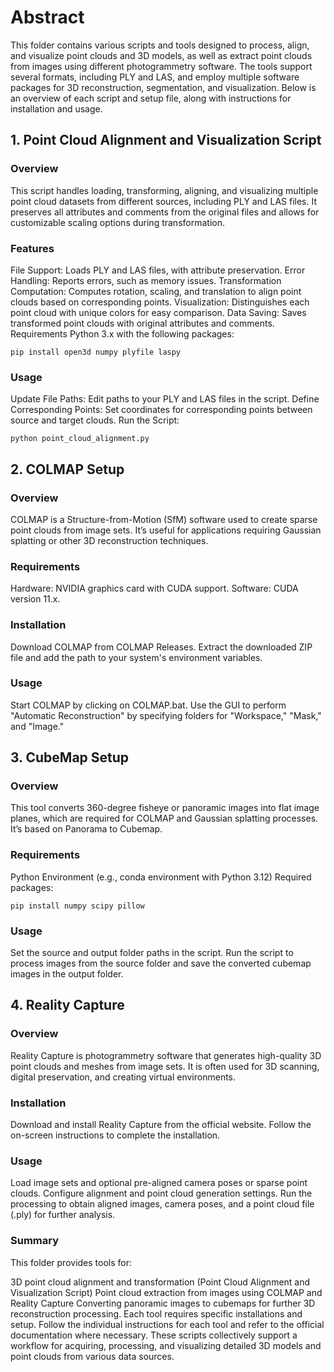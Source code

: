 # Abstract
This folder contains various scripts and tools designed to process, align, and visualize point clouds and 3D models, as well as extract point clouds from images using different photogrammetry software. The tools support several formats, including PLY and LAS, and employ multiple software packages for 3D reconstruction, segmentation, and visualization. Below is an overview of each script and setup file, along with instructions for installation and usage.

## 1. Point Cloud Alignment and Visualization Script
### Overview
This script handles loading, transforming, aligning, and visualizing multiple point cloud datasets from different sources, including PLY and LAS files. It preserves all attributes and comments from the original files and allows for customizable scaling options during transformation.

### Features
File Support: Loads PLY and LAS files, with attribute preservation.
Error Handling: Reports errors, such as memory issues.
Transformation Computation: Computes rotation, scaling, and translation to align point clouds based on corresponding points.
Visualization: Distinguishes each point cloud with unique colors for easy comparison.
Data Saving: Saves transformed point clouds with original attributes and comments.
Requirements
Python 3.x with the following packages:
```
pip install open3d numpy plyfile laspy
```
### Usage
Update File Paths: Edit paths to your PLY and LAS files in the script.
Define Corresponding Points: Set coordinates for corresponding points between source and target clouds.
Run the Script:
```
python point_cloud_alignment.py
```
## 2. COLMAP Setup
### Overview
COLMAP is a Structure-from-Motion (SfM) software used to create sparse point clouds from image sets. It’s useful for applications requiring Gaussian splatting or other 3D reconstruction techniques.

### Requirements
Hardware: NVIDIA graphics card with CUDA support.
Software: CUDA version 11.x.
### Installation
Download COLMAP from COLMAP Releases.
Extract the downloaded ZIP file and add the path to your system's environment variables.
### Usage
Start COLMAP by clicking on COLMAP.bat.
Use the GUI to perform "Automatic Reconstruction" by specifying folders for "Workspace," "Mask," and "Image."

## 3. CubeMap Setup
### Overview
This tool converts 360-degree fisheye or panoramic images into flat image planes, which are required for COLMAP and Gaussian splatting processes. It’s based on Panorama to Cubemap.

### Requirements
Python Environment (e.g., conda environment with Python 3.12)
Required packages:
```
pip install numpy scipy pillow
```
### Usage
Set the source and output folder paths in the script.
Run the script to process images from the source folder and save the converted cubemap images in the output folder.
## 4. Reality Capture
### Overview
Reality Capture is photogrammetry software that generates high-quality 3D point clouds and meshes from image sets. It is often used for 3D scanning, digital preservation, and creating virtual environments.

### Installation
Download and install Reality Capture from the official website.
Follow the on-screen instructions to complete the installation.
### Usage
Load image sets and optional pre-aligned camera poses or sparse point clouds.
Configure alignment and point cloud generation settings.
Run the processing to obtain aligned images, camera poses, and a point cloud file (.ply) for further analysis.

### Summary
This folder provides tools for:

3D point cloud alignment and transformation (Point Cloud Alignment and Visualization Script)
Point cloud extraction from images using COLMAP and Reality Capture
Converting panoramic images to cubemaps for further 3D reconstruction processing.
Each tool requires specific installations and setup. Follow the individual instructions for each tool and refer to the official documentation where necessary. These scripts collectively support a workflow for acquiring, processing, and visualizing detailed 3D models and point clouds from various data sources.
